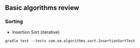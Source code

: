 ## Basic algorithms review

### Sorting
* Insertion Sort (iterative)
```
gradle test --tests com.sm.algorithms.sort.InsertionSortTest
```